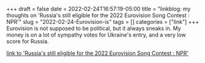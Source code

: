 +++draft = falsedate = 2022-02-24T16:57:19-05:00title = "linkblog: my thoughts on 'Russia's still eligible for the 2022 Eurovision Song Contest : NPR'"slug = "2022-02-24-Eurovision-is"tags = []categories = ["link"]+++Eurovision is not supposed to be political, but it always sneaks in. My money is on a lot of sympathy votes for Ukraine's entry, and a very low score for Russia. [link to 'Russia's still eligible for the 2022 Eurovision Song Contest : NPR'](https://www.npr.org/2022/02/24/1082857170/russia-ukraine-eurovision-song-contest-2022)